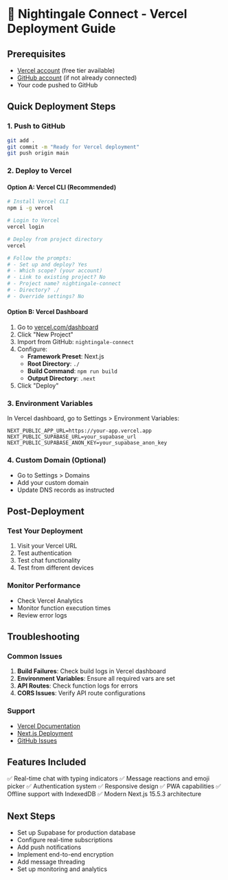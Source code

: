 # 🚀 Nightingale Connect - Vercel Deployment Guide

## Prerequisites
- [Vercel account](https://vercel.com) (free tier available)
- [GitHub account](https://github.com) (if not already connected)
- Your code pushed to GitHub

## Quick Deployment Steps

### 1. Push to GitHub
```bash
git add .
git commit -m "Ready for Vercel deployment"
git push origin main
```

### 2. Deploy to Vercel

#### Option A: Vercel CLI (Recommended)
```bash
# Install Vercel CLI
npm i -g vercel

# Login to Vercel
vercel login

# Deploy from project directory
vercel

# Follow the prompts:
# - Set up and deploy? Yes
# - Which scope? (your account)
# - Link to existing project? No
# - Project name? nightingale-connect
# - Directory? ./
# - Override settings? No
```

#### Option B: Vercel Dashboard
1. Go to [vercel.com/dashboard](https://vercel.com/dashboard)
2. Click "New Project"
3. Import from GitHub: `nightingale-connect`
4. Configure:
   - **Framework Preset**: Next.js
   - **Root Directory**: `./`
   - **Build Command**: `npm run build`
   - **Output Directory**: `.next`
5. Click "Deploy"

### 3. Environment Variables
In Vercel dashboard, go to Settings > Environment Variables:

```
NEXT_PUBLIC_APP_URL=https://your-app.vercel.app
NEXT_PUBLIC_SUPABASE_URL=your_supabase_url
NEXT_PUBLIC_SUPABASE_ANON_KEY=your_supabase_anon_key
```

### 4. Custom Domain (Optional)
- Go to Settings > Domains
- Add your custom domain
- Update DNS records as instructed

## Post-Deployment

### Test Your Deployment
1. Visit your Vercel URL
2. Test authentication
3. Test chat functionality
4. Test from different devices

### Monitor Performance
- Check Vercel Analytics
- Monitor function execution times
- Review error logs

## Troubleshooting

### Common Issues
1. **Build Failures**: Check build logs in Vercel dashboard
2. **Environment Variables**: Ensure all required vars are set
3. **API Routes**: Check function logs for errors
4. **CORS Issues**: Verify API route configurations

### Support
- [Vercel Documentation](https://vercel.com/docs)
- [Next.js Deployment](https://nextjs.org/docs/deployment)
- [GitHub Issues](https://github.com/your-repo/issues)

## Features Included
✅ Real-time chat with typing indicators
✅ Message reactions and emoji picker
✅ Authentication system
✅ Responsive design
✅ PWA capabilities
✅ Offline support with IndexedDB
✅ Modern Next.js 15.5.3 architecture

## Next Steps
- Set up Supabase for production database
- Configure real-time subscriptions
- Add push notifications
- Implement end-to-end encryption
- Add message threading
- Set up monitoring and analytics
